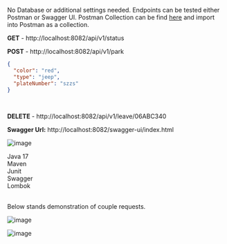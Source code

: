 No Database or additional settings needed. 
Endpoints can be tested either Postman or Swagger UI.
Postman Collection can be find <a href="https://drive.google.com/file/d/1iQSnp6GW5yNkuHI4exyWRt4hs7KCWcpA/view?usp=sharing">here</a> and import into Postman as a collection.

<b> GET</b> - http://localhost:8082/api/v1/status

<b> POST</b> - http://localhost:8082/api/v1/park  <br>

```json
{
  "color": "red",
  "type": "jeep",
  "plateNumber": "szzs"
}
```
 <br>

<b> DELETE</b> - http://localhost:8082/api/v1/leave/06ABC340

<b>Swagger Url:</b>  http://localhost:8082/swagger-ui/index.html

![image](https://github.com/tbayzin/Garage/assets/6651143/8786fd64-d429-41dc-a8b1-1e55e86f898e)


Java 17  <br>
Maven   <br>
Junit   <br>
Swagger  <br>
Lombok  <br>  <br>


Below stands demonstration of couple requests.

![image](https://github.com/tbayzin/Garage/assets/6651143/7b8b48ea-52bc-4526-9804-32f0306095c5)    <br>

![image](https://github.com/tbayzin/Garage/assets/6651143/0c15b8aa-24ee-4e31-8abc-bc9a6bacc82f)  <br>



